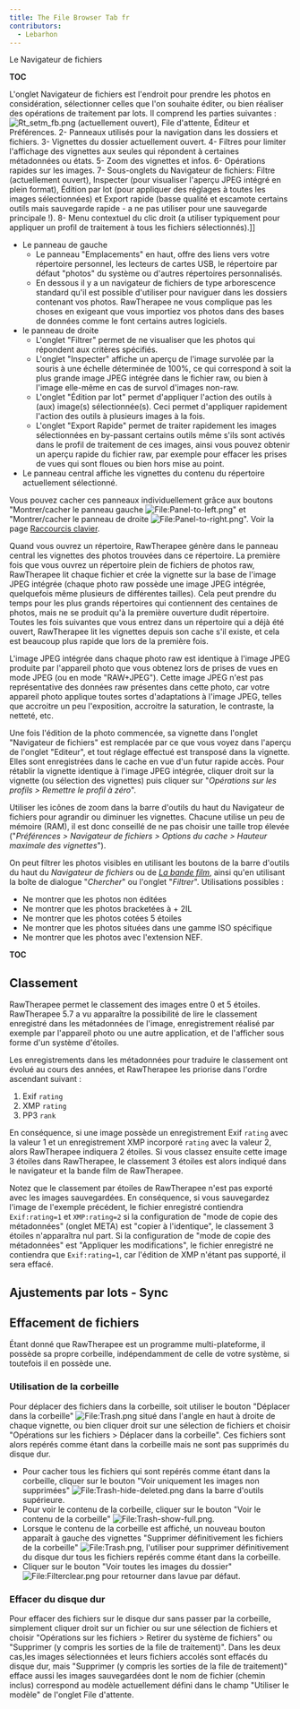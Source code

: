 ```yaml
---
title: The File Browser Tab fr
contributors:
  - Lebarhon
---
```


<div class="pagetitle">

Le Navigateur de fichiers

</div>

__TOC__

L'onglet Navigateur de fichiers est l'endroit pour prendre les photos en
considération, sélectionner celles que l'on souhaite éditer, ou bien
réaliser des opérations de traitement par lots. Il comprend les parties
suivantes : ![](Rt_setm_fb.png "Rt_setm_fb.png") (actuellement ouvert),
File d'attente, Éditeur et Préférences. 2- Panneaux utilisés pour la
navigation dans les dossiers et fichiers. 3- Vignettes du dossier
actuellement ouvert. 4- Filtres pour limiter l'affichage des vignettes
aux seules qui répondent à certaines métadonnées ou états. 5- Zoom des
vignettes et infos. 6- Opérations rapides sur les images. 7-
Sous-onglets du Navigateur de fichiers: Filtre (actuellement ouvert),
Inspecter (pour visualiser l'aperçu JPEG intégré en plein format),
Édition par lot (pour appliquer des réglages à toutes les images
sélectionnées) et Export rapide (basse qualité et escamote certains
outils mais sauvegarde rapide - a ne pas utiliser pour une sauvegarde
principale !). 8- Menu contextuel du clic droit (a utiliser typiquement
pour appliquer un profil de traitement à tous les fichiers
sélectionnés).\]\]

- Le panneau de gauche
  - Le panneau "Emplacements" en haut, offre des liens vers votre
    répertoire personnel, les lecteurs de cartes USB, le répertoire par
    défaut "photos" du système ou d'autres répertoires personnalisés.
  - En dessous il y a un navigateur de fichiers de type arborescence
    standard qu'il est possible d'utiliser pour naviguer dans les
    dossiers contenant vos photos. RawTherapee ne vous complique pas les
    choses en exigeant que vous importiez vos photos dans des bases de
    données comme le font certains autres logiciels.
- le panneau de droite
  - L'onglet "Filtrer" permet de ne visualiser que les photos qui
    répondent aux critères spécifiés.
  - L'onglet "Inspecter" affiche un aperçu de l'image survolée par la
    souris à une échelle déterminée de 100%, ce qui correspond à soit la
    plus grande image JPEG intégrée dans le fichier raw, ou bien à
    l'image elle-même en cas de survol d'images non-raw.
  - L'onglet "Édition par lot" permet d'appliquer l'action des outils à
    (aux) image(s) sélectionnée(s). Ceci permet d'appliquer rapidement
    l'action des outils à plusieurs images à la fois.
  - L'onglet "Export Rapide" permet de traiter rapidement les images
    sélectionnées en by-passant certains outils même s'ils sont activés
    dans le profil de traitement de ces images, ainsi vous pouvez
    obtenir un aperçu rapide du fichier raw, par exemple pour effacer
    les prises de vues qui sont floues ou bien hors mise au point.
- Le panneau central affiche les vignettes du contenu du répertoire
  actuellement sélectionné.

Vous pouvez cacher ces panneaux individuellement grâce aux boutons
"Montrer/cacher le panneau gauche
![<File:Panel-to-left.png>](Panel-to-left.png "File:Panel-to-left.png")"
et "Montrer/cacher le panneau de droite
![<File:Panel-to-right.png>](Panel-to-right.png "File:Panel-to-right.png")".
Voir la page [Raccourcis clavier](keyboard_shortcuts/fr).

Quand vous ouvrez un répertoire, RawTherapee génère dans le panneau
central les vignettes des photos trouvées dans ce répertoire. La
première fois que vous ouvrez un répertoire plein de fichiers de photos
raw, RawTherapee lit chaque fichier et crée la vignette sur la base de
l'image JPEG intégrée (chaque photo raw possède une image JPEG intégrée,
quelquefois même plusieurs de différentes tailles). Cela peut prendre du
temps pour les plus grands répertoires qui contiennent des centaines de
photos, mais ne se produit qu'à la première ouverture dudit répertoire.
Toutes les fois suivantes que vous entrez dans un répertoire qui a déjà
été ouvert, RawTherapee lit les vignettes depuis son cache s'il existe,
et cela est beaucoup plus rapide que lors de la première fois.

L'image JPEG intégrée dans chaque photo raw est identique à l'image JPEG
produite par l'appareil photo que vous obtenez lors de prises de vues en
mode JPEG (ou en mode "RAW+JPEG"). Cette image JPEG n'est pas
représentative des données raw présentes dans cette photo, car votre
appareil photo applique toutes sortes d'adaptations à l'image JPEG,
telles que accroitre un peu l'exposition, accroitre la saturation, le
contraste, la netteté, etc.

Une fois l'édition de la photo commencée, sa vignette dans l'onglet
"Navigateur de fichiers" est remplacée par ce que vous voyez dans
l'aperçu de l'onglet "Editeur", et tout réglage effectué est transposé
dans la vignette. Elles sont enregistrées dans le cache en vue d'un
futur rapide accès. Pour rétablir la vignette identique à l'image JPEG
intégrée, cliquer droit sur la vignette (ou sélection des vignettes)
puis cliquer sur "*Opérations sur les profils \> Remettre le profil à
zéro*".

Utiliser les icônes de zoom dans la barre d'outils du haut du Navigateur
de fichiers pour agrandir ou diminuer les vignettes. Chacune utilise un
peu de mémoire (RAM), il est donc conseillé de ne pas choisir une taille
trop élevée ("*Préférences \> Navigateur de fichiers \> Options du cache
\> Hauteur maximale des vignettes*").

On peut filtrer les photos visibles en utilisant les boutons de la barre
d'outils du haut du *Navigateur de fichiers* ou de *[La bande
film](The_Image_Editor_Tab/fr#La_bande_film.md)*, ainsi qu'en
utilisant la boîte de dialogue "*Chercher*" ou l'onglet "*Filtrer*".
Utilisations possibles :

- Ne montrer que les photos non éditées
- Ne montrer que les photos bracketées à + 2IL
- Ne montrer que les photos cotées 5 étoiles
- Ne montrer que les photos situées dans une gamme ISO spécifique
- Ne montrer que les photos avec l'extension NEF.

__TOC__

## Classement

RawTherapee permet le classement des images entre 0 et 5 étoiles.
RawTherapee 5.7 a vu apparaître la possibilité de lire le classement
enregistré dans les métadonnées de l'image, enregistrement réalisé par
exemple par l'appareil photo ou une autre application, et de l'afficher
sous forme d'un système d'étoiles.

Les enregistrements dans les métadonnées pour traduire le classement ont
évolué au cours des années, et RawTherapee les priorise dans l'ordre
ascendant suivant :

1.  Exif `rating`
2.  XMP `rating`
3.  PP3 `rank`

En conséquence, si une image possède un enregistrement Exif `rating`
avec la valeur 1 et un enregistrement XMP incorporé `rating` avec la
valeur 2, alors RawTherapee indiquera 2 étoiles. Si vous classez ensuite
cette image 3 étoiles dans RawTherapee, le classement 3 étoiles est
alors indiqué dans le navigateur et la bande film de RawTherapee.

Notez que le classement par étoiles de RawTherapee n'est pas exporté
avec les images sauvegardées. En conséquence, si vous sauvegardez
l'image de l'exemple précédent, le fichier enregistré contiendra
`Exif:rating=1` et `XMP:rating=2` si la configuration de "mode de copie
des métadonnées" (onglet META) est "copier à l'identique", le classement
3 étoiles n'apparaîtra nul part. Si la configuration de "mode de copie
des métadonnées" est "Appliquer les modifications", le fichier
enregistré ne contiendra que `Exif:rating=1`, car l'édition de XMP
n'étant pas supporté, il sera effacé.

## Ajustements par lots - Sync

## Effacement de fichiers

Étant donné que RawTherapee est un programme multi-plateforme, il
possède sa propre corbeille, indépendamment de celle de votre système,
si toutefois il en possède une.

### Utilisation de la corbeille

Pour déplacer des fichiers dans la corbeille, soit utiliser le bouton
"Déplacer dans la corbeille"
![<File:Trash.png>](Trash.png "File:Trash.png") situé dans l'angle en
haut à droite de chaque vignette, ou bien cliquer droit sur une
sélection de fichiers et choisir "Opérations sur les fichiers \>
Déplacer dans la corbeille". Ces fichiers sont alors repérés comme étant
dans la corbeille mais ne sont pas supprimés du disque dur.

- Pour cacher tous les fichiers qui sont repérés comme étant dans la
  corbeille, cliquer sur le bouton "Voir uniquement les images non
  supprimées"
  ![<File:Trash-hide-deleted.png>](Trash-hide-deleted.png "File:Trash-hide-deleted.png")
  dans la barre d'outils supérieure.
- Pour voir le contenu de la corbeille, cliquer sur le bouton "Voir le
  contenu de la corbeille"
  ![<File:Trash-show-full.png>](Trash-show-full.png "File:Trash-show-full.png").
- Lorsque le contenu de la corbeille est affiché, un nouveau bouton
  apparaît à gauche des vignettes "Supprimer définitivement les fichiers
  de la corbeille" ![<File:Trash.png>](Trash.png "File:Trash.png"),
  l'utiliser pour supprimer définitivement du disque dur tous les
  fichiers repérés comme étant dans la corbeille.
- Cliquer sur le bouton "Voir toutes les images du dossier"
  ![<File:Filterclear.png>](Filterclear.png "File:Filterclear.png") pour
  retourner dans lavue par défaut.

### Effacer du disque dur

Pour effacer des fichiers sur le disque dur sans passer par la
corbeille, simplement cliquer droit sur un fichier ou sur une sélection
de fichiers et choisir "Opérations sur les fichiers \> Retirer du
système de fichiers" ou "Supprimer (y compris les sorties de la file de
traitement)". Dans les deux cas,les images sélectionnées et leurs
fichiers accolés sont effacés du disque dur, mais "Supprimer (y compris
les sorties de la file de traitement)" efface aussi les images
sauvegardées dont le nom de fichier (chemin inclus) correspond au modèle
actuellement défini dans le champ "Utiliser le modèle" de l'onglet File
d'attente.
